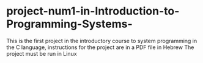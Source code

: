 # project-num1-in-Introduction-to-Programming-Systems-
This is the first project in the introductory course to system programming in the C language, instructions for the project are in a PDF file in Hebrew
The project must be run in Linux

